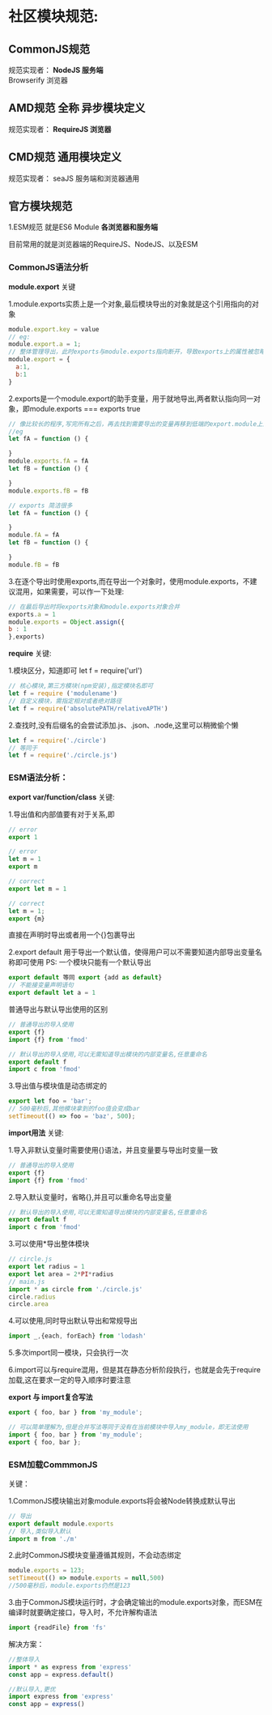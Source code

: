# 社区模块规范: 

## CommonJS规范 
规范实现者：
**NodeJS 服务端**  
Browserify 浏览器 

## AMD规范 全称 异步模块定义 
规范实现者：
**RequireJS 浏览器**

## CMD规范 通用模块定义
规范实现者：
seaJS 服务端和浏览器通用

## 官方模块规范

1.ESM规范 就是ES6 Module
  **各浏览器和服务端**


目前常用的就是浏览器端的RequireJS、NodeJS、以及ESM

### CommonJS语法分析

**module.export**
关键

1.module.exports实质上是一个对象,最后模块导出的对象就是这个引用指向的对象
```js
module.export.key = value
// eg: 
module.export.a = 1; 
// 整体管理导出，此时exports与module.exports指向断开，导致exports上的属性被忽略
module.export = {
  a:1,
  b:1
}
```
2.exports是一个module.export的助手变量，用于就地导出,两者默认指向同一对象，即module.exports === exports true
```js
// 像比较长的程序,写完所有之后，再去找到需要导出的变量再移到低端的export.module上逐个添加，是相当麻烦，一般在变量下决定是否导出
//eg 
let fA = function () {

}
module.exports.fA = fA
let fB = function () {

}
module.exports.fB = fB

// exports 简洁很多
let fA = function () {

}
module.fA = fA
let fB = function () {

}
module.fB = fB
```
3.在逐个导出时使用exports,而在导出一个对象时，使用module.exports，不建议混用，如果需要，可以作一下处理:
```js
// 在最后导出时将exports对象和module.exports对象合并
exports.a = 1
module.exports = Object.assign({
b : 1
},exports)
```

**require**
关键:

1.模块区分，知道即可
  let f = require('url')
```js
// 核心模块,第三方模块(npm安装),指定模块名即可
let f = require ('modulename')
// 自定义模块，需指定相对或者绝对路径
let f = require('absolutePATH/relativeAPTH')
```
2.查找时,没有后缀名的会尝试添加.js、.json、.node,这里可以稍微偷个懒
```js
let f = require('./circle')
// 等同于
let f = require('./circle.js')
```

### ESM语法分析：

**export var/function/class**
关键:

1.导出值和内部值要有对于关系,即
```js
// error
export 1

// error
let m = 1
export m

// correct
export let m = 1

// correct
let m = 1;
export {m}
```
直接在声明时导出或者用一个{}包裹导出

2.export default 用于导出一个默认值，使得用户可以不需要知道内部导出变量名称即可使用
PS: 一个模块只能有一个默认导出
```js
export default 等同 export {add as default}
// 不能接变量声明语句
export default let a = 1
```
普通导出与默认导出使用的区别
```js
// 普通导出的导入使用
export {f}
import {f} from 'fmod'

// 默认导出的导入使用,可以无需知道导出模块的内部变量名,任意重命名
export default f
import c from 'fmod'
```

3.导出值与模块值是动态绑定的
```js
export let foo = 'bar';
// 500毫秒后,其他模块拿到的foo值会变成bar
setTimeout(() => foo = 'baz', 500);
```

**import用法**
关键:

1.导入非默认变量时需要使用{}语法，并且变量要与导出时变量一致
```js
// 普通导出的导入使用
export {f}
import {f} from 'fmod'
```
2.导入默认变量时，省略{},并且可以重命名导出变量
```js  
// 默认导出的导入使用,可以无需知道导出模块的内部变量名,任意重命名
export default f
import c from 'fmod'
```
3.可以使用*导出整体模块
```js
// circle.js
export let radius = 1
export let area = 2*PI*radius
// main.js
import * as circle from './circle.js'
circle.radius
circle.area
```
4.可以使用,同时导出默认导出和常规导出
```js
import _,{each, forEach} from 'lodash'
```

5.多次import同一模块，只会执行一次

6.import可以与require混用，但是其在静态分析阶段执行，也就是会先于require加载,这在要求一定的导入顺序时要注意


**export 与 import复合写法**
```js
export { foo, bar } from 'my_module';

// 可以简单理解为,但是合并写法等同于没有在当前模块中导入my_module，即无法使用
import { foo, bar } from 'my_module';
export { foo, bar };
```

### ESM加载CommmonJS
关键：

1.CommonJS模块输出对象module.exports将会被Node转换成默认导出
```js
// 导出
export default module.exports
// 导入,类似导入默认
import m from './m'
```
2.此时CommonJS模块变量遵循其规则，不会动态绑定
```js
module.exports = 123;
setTimeout(() => module.exports = null,500)
//500毫秒后，module.exports仍然是123
```
3.由于CommonJS模块运行时，才会确定输出的module.exports对象，而ESM在编译时就要确定接口，导入时，不允许解构语法
```js
import {readFile} from 'fs'
```
解决方案：
```js
//整体导入 
import * as express from 'express'
const app = express.default()

//默认导入,更优
import express from 'express'
const app = express() 
```



